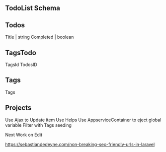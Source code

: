 ## TodoList Schema

## Todos

Title | string
Completed | boolean

## TagsTodo

TagsId
TodosID

## Tags

Tags

## Projects

Use Ajax to Update item
Use Helps
Use AppserviceContainer to eject global variable
Filter with Tags
seeding

Next Work on Edit

https://sebastiandedeyne.com/non-breaking-seo-friendly-urls-in-laravel
